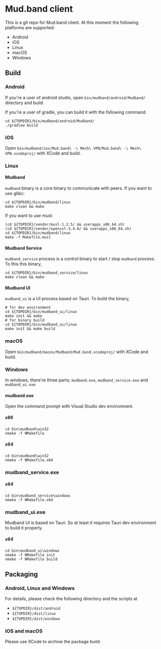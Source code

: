 # Mud.band client

This is a git repo for Mud.band client.  At this moment the following
platforms are supported:

* Android
* iOS
* Linux
* macOS
* Windows

## Build

### Android

If you're a user of android studio, open `bin/mudband/android/Mudband/`
directory and build.

If you're a user of gradle, you can build it with the following command:

```
cd ${TOPDIR}/bin/mudband/android/Mudband/
./gradlew build
```

### iOS

Open `bin/mudband/ios/Mud.band\ -\ Mesh\ VPN/Mud.band\ -\ Mesh\ VPN.xcodeproj/`
with XCode and build.

### Linux

#### Mudband

`mudband` binary is a core binary to communicate with peers. If you want to
use glibc:

```
cd ${TOPDIR}/bin/mudband/linux
make clean && make
```

If you want to use musl:

```
(cd ${TOPDIR}/vendor/musl-1.2.5/ && userapps_x86_64.sh)
(cd ${TOPDIR}/vendor/openssl-3.4.0/ && userapps_x86_64.sh)
cd ${TOPDIR}/bin/mudband/linux
make -f Makefile.musl
```

#### Mudband Service

`mudband_service` process is a control binary to start / stop `mudband`
process.  To this this binary,

```
cd ${TOPDIR}/bin/mudband_service/linux
make clean && make
```

#### Mudband UI

`mudband_ui` is a UI process based on Tauri.  To build the binary,

```
# for dev environment
cd ${TOPDIR}/bin/mudband_ui/linux
make init && make
# for binary build
cd ${TOPDIR}/bin/mudband_ui/linux
make init && make build
```

### macOS

Open `bin/mudband/macos/Mudband/Mud.band.xcodeproj/` with XCode
and build.

### Windows

In windows, there're three parts; `mudband.exe`, `mudband_service.exe`
and `mudband_ui.exe`

#### mudband.exe

Open the command prompt with Visual Studio dev environment.

##### x86

```
cd bin\mudband\win32
nmake -f NMakefile
```

##### x64

```
cd bin\mudband\win32
nmake -f NMakefile.x64
```

### mudband_service.exe

##### x64

```
cd bin\mudband_service\windows
nmake -f NMakefile.x64
```

### mudband_ui.exe

Mudband UI is based on Tauri.  So at least it requires Tauri dev environment
to build it properly.

##### x64

```
cd bin\mudband_ui\windows
nmake -f NMakefile init
nmake -f NMakefile build
```

## Packaging

### Android, Linux and Windows

For details, please check the following directory and the scripts at

* `${TOPDIR}/dist/android`
* `${TOPDIR}/dist/linux`
* `${TOPDIR}/dist/windows`

### iOS and macOS

Please use XCode to archive the package build.
